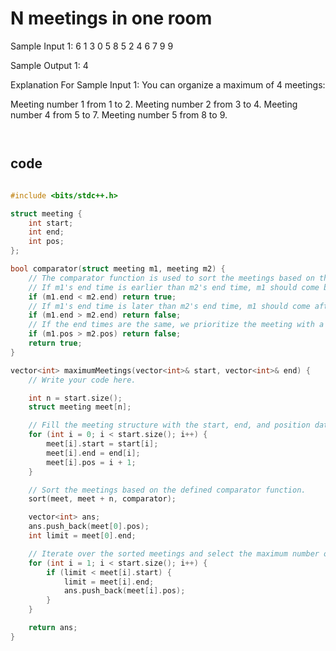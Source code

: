 # N meetings in one room

Sample Input 1:
6
1 3 0 5 8 5
2 4 6 7 9 9

Sample Output 1:
4

Explanation For Sample Input 1:
You can organize a maximum of 4 meetings: 

Meeting number 1 from 1 to 2.
Meeting number 2 from 3 to 4.
Meeting number 4 from 5 to 7.
Meeting number 5 from 8 to 9.

```md



```

## code
```cpp

#include <bits/stdc++.h>

struct meeting {
    int start;
    int end;
    int pos;
};

bool comparator(struct meeting m1, meeting m2) {
    // The comparator function is used to sort the meetings based on their end times.
    // If m1's end time is earlier than m2's end time, m1 should come before m2.
    if (m1.end < m2.end) return true;
    // If m1's end time is later than m2's end time, m1 should come after m2.
    if (m1.end > m2.end) return false;
    // If the end times are the same, we prioritize the meeting with a smaller position number.
    if (m1.pos > m2.pos) return false;
    return true;
}

vector<int> maximumMeetings(vector<int>& start, vector<int>& end) {
    // Write your code here.

    int n = start.size();
    struct meeting meet[n];

    // Fill the meeting structure with the start, end, and position data.
    for (int i = 0; i < start.size(); i++) {
        meet[i].start = start[i];
        meet[i].end = end[i];
        meet[i].pos = i + 1;
    }

    // Sort the meetings based on the defined comparator function.
    sort(meet, meet + n, comparator);

    vector<int> ans;
    ans.push_back(meet[0].pos);
    int limit = meet[0].end;

    // Iterate over the sorted meetings and select the maximum number of non-overlapping meetings.
    for (int i = 1; i < start.size(); i++) {
        if (limit < meet[i].start) {
            limit = meet[i].end;
            ans.push_back(meet[i].pos);
        }
    }

    return ans;
}


```
